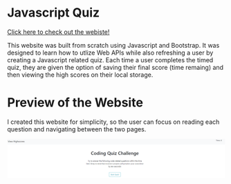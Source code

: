 # Javascript Quiz

[Click here to check out the webiste!](https://cldominy.github.io/javascript-quiz/ "Javascript Quiz")

This website was built from scratch using Javascript and Bootstrap. It was designed to learn how to utlize Web APIs while also refreshing a user by creating a Javascript related quiz. Each time a user completes the timed quiz, they are given the option of saving their final score (time remaing) and then viewing the high scores on their local storage.

# Preview of the Website

I created this website for simplicity, so the user can focus on reading each question and navigating between the two pages.

![Main Page to Start Quiz](./static/media/main-page.PNG)